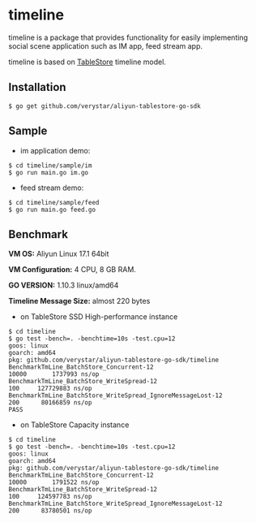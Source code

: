 # timeline

timeline is a package that provides functionality for easily implementing social scene application such as IM app, feed stream app.

timeline is based on [TableStore](https://cn.aliyun.com/product/ots
) timeline model.

## Installation

```
$ go get github.com/verystar/aliyun-tablestore-go-sdk
```

## Sample

* im application demo:
```
$ cd timeline/sample/im
$ go run main.go im.go
```

* feed stream demo:
```
$ cd timeline/sample/feed
$ go run main.go feed.go
```

## Benchmark

**VM OS:** Aliyun Linux 17.1 64bit

**VM Configuration:** 4 CPU, 8 GB RAM.

**GO VERSION:** 1.10.3 linux/amd64

**Timeline Message Size:** almost 220 bytes

* on TableStore SSD High-performance instance
```
$ cd timeline
$ go test -bench=. -benchtime=10s -test.cpu=12
goos: linux
goarch: amd64
pkg: github.com/verystar/aliyun-tablestore-go-sdk/timeline
BenchmarkTmLine_BatchStore_Concurrent-12                       	   10000	   1737993 ns/op
BenchmarkTmLine_BatchStore_WriteSpread-12                      	     100	 127729883 ns/op
BenchmarkTmLine_BatchStore_WriteSpread_IgnoreMessageLost-12    	     200	  80166859 ns/op
PASS
```

* on TableStore Capacity instance

```
$ cd timeline
$ go test -bench=. -benchtime=10s -test.cpu=12
goos: linux
goarch: amd64
pkg: github.com/verystar/aliyun-tablestore-go-sdk/timeline
BenchmarkTmLine_BatchStore_Concurrent-12                       	   10000	   1791522 ns/op
BenchmarkTmLine_BatchStore_WriteSpread-12                      	     100	 124597783 ns/op
BenchmarkTmLine_BatchStore_WriteSpread_IgnoreMessageLost-12    	     200	  83780501 ns/op
```
